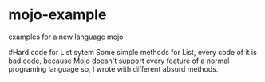 # mojo-example
examples for a new language mojo

#Hard code for List sytem
Some simple methods for List, every code of it is bad code, because Mojo doesn't support every feature of a normal programing language so, I wrote with different absurd methods.
